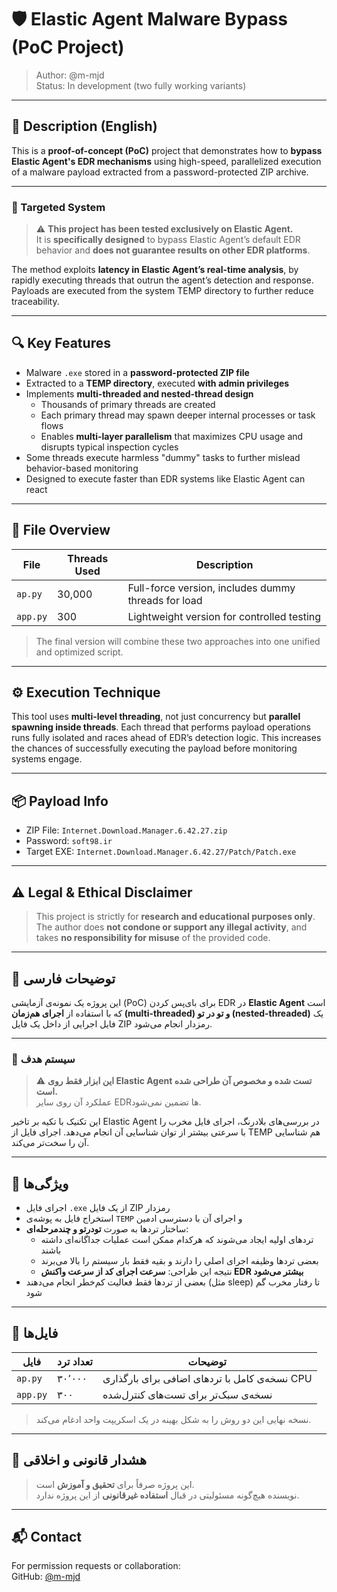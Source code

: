 # 🛡️ Elastic Agent Malware Bypass (PoC Project)
> Author: @m-mjd  
> Status: In development (two fully working variants)

---

## 🧠 Description (English)

This is a **proof-of-concept (PoC)** project that demonstrates how to **bypass Elastic Agent's EDR mechanisms** using high-speed, parallelized execution of a malware payload extracted from a password-protected ZIP archive.

---

### 🧩 Targeted System

> ⚠️ **This project has been tested exclusively on Elastic Agent.**  
> It is **specifically designed** to bypass Elastic Agent’s default EDR behavior and **does not guarantee results on other EDR platforms**.

The method exploits **latency in Elastic Agent’s real-time analysis**, by rapidly executing threads that outrun the agent’s detection and response. Payloads are executed from the system TEMP directory to further reduce traceability.

---

## 🔍 Key Features

- Malware `.exe` stored in a **password-protected ZIP file**
- Extracted to a **TEMP directory**, executed **with admin privileges**
- Implements **multi-threaded and nested-thread design**
    - Thousands of primary threads are created
    - Each primary thread may spawn deeper internal processes or task flows
    - Enables **multi-layer parallelism** that maximizes CPU usage and disrupts typical inspection cycles
- Some threads execute harmless "dummy" tasks to further mislead behavior-based monitoring
- Designed to execute faster than EDR systems like Elastic Agent can react

---

## 📁 File Overview

| File     | Threads Used | Description                      |
|----------|---------------|----------------------------------|
| `ap.py`  | 30,000         | Full-force version, includes dummy threads for load |
| `app.py` | 300            | Lightweight version for controlled testing |

> The final version will combine these two approaches into one unified and optimized script.

---

## ⚙️ Execution Technique

This tool uses **multi-level threading**, not just concurrency but **parallel spawning inside threads**. Each thread that performs payload operations runs fully isolated and races ahead of EDR’s detection logic. This increases the chances of successfully executing the payload before monitoring systems engage.

---

## 📦 Payload Info

- ZIP File: `Internet.Download.Manager.6.42.27.zip`
- Password: `soft98.ir`
- Target EXE: `Internet.Download.Manager.6.42.27/Patch/Patch.exe`

---

## ⚠️ Legal & Ethical Disclaimer

> This project is strictly for **research and educational purposes only**.  
> The author does **not condone or support any illegal activity**, and takes **no responsibility for misuse** of the provided code.

---

## 🧿 توضیحات فارسی

این پروژه یک نمونه‌ی آزمایشی (PoC) برای بای‌پس کردن EDR در **Elastic Agent** است که با استفاده از **اجرای هم‌زمان (multi-threaded) و تو در تو (nested-threaded)** یک فایل اجرایی از داخل یک فایل ZIP رمزدار انجام می‌شود.

---

### 🎯 سیستم هدف

> ⚠️ **این ابزار فقط روی Elastic Agent تست شده و مخصوص آن طراحی شده است.**  
> عملکرد آن روی سایر EDRها تضمین نمی‌شود.

این تکنیک با تکیه بر تاخیر Elastic Agent در بررسی‌های بلادرنگ، اجرای فایل مخرب را با سرعتی بیشتر از توان شناسایی آن انجام می‌دهد. اجرای فایل از TEMP هم شناسایی آن را سخت‌تر می‌کند.

---

## 🚀 ویژگی‌ها

- اجرای فایل `.exe` از یک فایل ZIP رمزدار  
- استخراج فایل به پوشه‌ی `TEMP` و اجرای آن با دسترسی ادمین  
- ساختار تردها به صورت **تودرتو و چندمرحله‌ای**:
    - تردهای اولیه ایجاد می‌شوند که هرکدام ممکن است عملیات جداگانه‌ای داشته باشند
    - بعضی تردها وظیفه اجرای اصلی را دارند و بقیه فقط بار سیستم را بالا می‌برند
    - نتیجه این طراحی: **سرعت اجرای کد از سرعت واکنش EDR بیشتر می‌شود**
- بعضی از تردها فقط فعالیت کم‌خطر انجام می‌دهند (مثل sleep) تا رفتار مخرب گم شود

---

## 🧾 فایل‌ها

| فایل     | تعداد ترد | توضیحات                           |
|----------|-----------|------------------------------------|
| `ap.py`  | ۳۰٬۰۰۰     | نسخه‌ی کامل با تردهای اضافی برای بارگذاری CPU |
| `app.py` | ۳۰۰        | نسخه‌ی سبک‌تر برای تست‌های کنترل‌شده          |

> نسخه نهایی این دو روش را به شکل بهینه در یک اسکریپت واحد ادغام می‌کند.

---

## 📛 هشدار قانونی و اخلاقی

> این پروژه صرفاً برای **تحقیق و آموزش** است.  
> نویسنده هیچ‌گونه مسئولیتی در قبال **استفاده غیرقانونی** از این پروژه ندارد.

---

## 📬 Contact

For permission requests or collaboration:  
GitHub: [@m-mjd](https://github.com/m-mjd)
